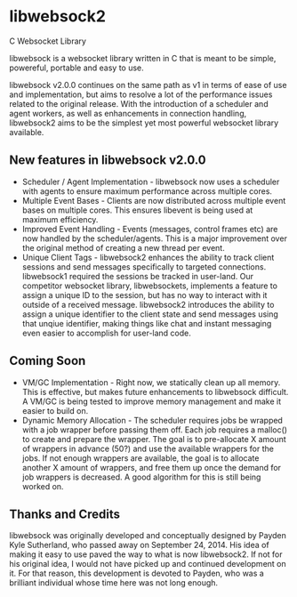 # libwebsock2

C Websocket Library

libwebsock is a websocket library written in C that is meant to be simple, powereful, portable and easy to use.

libwebsock v2.0.0 continues on the same path as v1 in terms of ease of use and implementation, but aims to resolve a lot of the performance issues related to the original release. With the introduction of a scheduler and agent workers, as well as enhancements in connection handling, libwebsock2 aims to be the simplest yet most powerful websocket library available. 

## New features in libwebsock v2.0.0
* Scheduler / Agent Implementation - libwebsock now uses a scheduler with agents to ensure maximum performance across multiple cores.  
* Multiple Event Bases - Clients are now distributed across multiple event bases on multiple cores. This ensures libevent is being used at maximum efficiency.
* Improved Event Handling - Events (messages, control frames etc) are now handled by the scheduler/agents. This is a major improvement over the original method of creating a new thread per event.
* Unique Client Tags - libwebsock2 enhances the ability to track client sessions and send messages specifically to targeted connections. libwebsock1 required the sessions be tracked in user-land. Our competitor websocket library, libwebsockets, implements a feature to assign a unique ID to the session, but has no way to interact with it outside of a received message. libwebsock2 introduces the ability to assign a unique identifier to the client state and send messages using that unqiue identifier,  making things like chat and instant messaging even easier to accomplish for user-land code. 

## Coming Soon
* VM/GC Implementation - Right now, we statically clean up all memory. This is effective, but makes future enhancements to libwebsock difficult. A VM/GC is being tested to improve memory management and make it easier to build on.
* Dynamic Memory Allocation - The scheduler requires jobs be wrapped with a job wrapper before passing them off. Each job requires a malloc() to create and prepare the wrapper. The goal is to pre-allocate X amount of wrappers in advance (50?) and use the available wrappers for the jobs. If not enough wrappers are available, the goal is to allocate another X amount of wrappers, and free them up once the demand for job wrappers is decreased. A good algorithm for this is still being worked on.

## Thanks and Credits

libwebsock was originally developed and conceptually designed by Payden Kyle Sutherland, who passed away on September 24, 2014. His idea of making it easy to use paved the way to what is now libwebsock2. If not for his original idea, I would not have picked up and continued development on it. For that reason, this development is devoted to Payden, who was a brilliant individual whose time here was not long enough.
